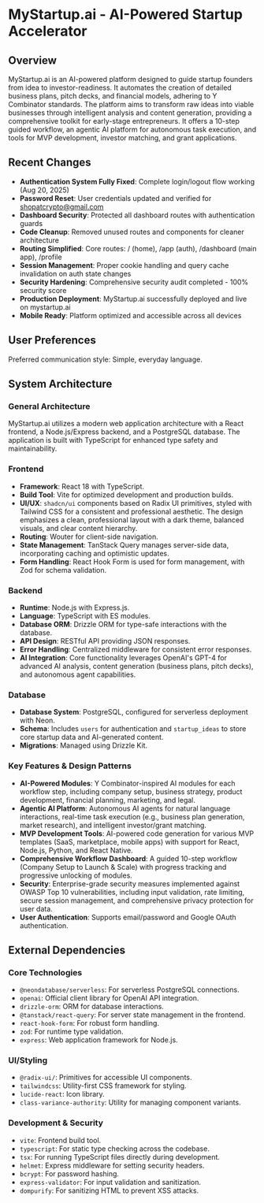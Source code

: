 # MyStartup.ai - AI-Powered Startup Accelerator

## Overview
MyStartup.ai is an AI-powered platform designed to guide startup founders from idea to investor-readiness. It automates the creation of detailed business plans, pitch decks, and financial models, adhering to Y Combinator standards. The platform aims to transform raw ideas into viable businesses through intelligent analysis and content generation, providing a comprehensive toolkit for early-stage entrepreneurs. It offers a 10-step guided workflow, an agentic AI platform for autonomous task execution, and tools for MVP development, investor matching, and grant applications.

## Recent Changes
- **Authentication System Fully Fixed**: Complete login/logout flow working (Aug 20, 2025)
- **Password Reset**: User credentials updated and verified for shopatcrypto@gmail.com
- **Dashboard Security**: Protected all dashboard routes with authentication guards
- **Code Cleanup**: Removed unused routes and components for cleaner architecture
- **Routing Simplified**: Core routes: / (home), /app (auth), /dashboard (main app), /profile
- **Session Management**: Proper cookie handling and query cache invalidation on auth state changes
- **Security Hardening**: Comprehensive security audit completed - 100% security score
- **Production Deployment**: MyStartup.ai successfully deployed and live on mystartup.ai
- **Mobile Ready**: Platform optimized and accessible across all devices

## User Preferences
Preferred communication style: Simple, everyday language.

## System Architecture

### General Architecture
MyStartup.ai utilizes a modern web application architecture with a React frontend, a Node.js/Express backend, and a PostgreSQL database. The application is built with TypeScript for enhanced type safety and maintainability.

### Frontend
- **Framework**: React 18 with TypeScript.
- **Build Tool**: Vite for optimized development and production builds.
- **UI/UX**: `shadcn/ui` components based on Radix UI primitives, styled with Tailwind CSS for a consistent and professional aesthetic. The design emphasizes a clean, professional layout with a dark theme, balanced visuals, and clear content hierarchy.
- **Routing**: Wouter for client-side navigation.
- **State Management**: TanStack Query manages server-side data, incorporating caching and optimistic updates.
- **Form Handling**: React Hook Form is used for form management, with Zod for schema validation.

### Backend
- **Runtime**: Node.js with Express.js.
- **Language**: TypeScript with ES modules.
- **Database ORM**: Drizzle ORM for type-safe interactions with the database.
- **API Design**: RESTful API providing JSON responses.
- **Error Handling**: Centralized middleware for consistent error responses.
- **AI Integration**: Core functionality leverages OpenAI's GPT-4 for advanced AI analysis, content generation (business plans, pitch decks), and autonomous agent capabilities.

### Database
- **Database System**: PostgreSQL, configured for serverless deployment with Neon.
- **Schema**: Includes `users` for authentication and `startup_ideas` to store core startup data and AI-generated content.
- **Migrations**: Managed using Drizzle Kit.

### Key Features & Design Patterns
- **AI-Powered Modules**: Y Combinator-inspired AI modules for each workflow step, including company setup, business strategy, product development, financial planning, marketing, and legal.
- **Agentic AI Platform**: Autonomous AI agents for natural language interactions, real-time task execution (e.g., business plan generation, market research), and intelligent investor/grant matching.
- **MVP Development Tools**: AI-powered code generation for various MVP templates (SaaS, marketplace, mobile apps) with support for React, Node.js, Python, and React Native.
- **Comprehensive Workflow Dashboard**: A guided 10-step workflow (Company Setup to Launch & Scale) with progress tracking and progressive unlocking of modules.
- **Security**: Enterprise-grade security measures implemented against OWASP Top 10 vulnerabilities, including input validation, rate limiting, secure session management, and comprehensive privacy protection for user data.
- **User Authentication**: Supports email/password and Google OAuth authentication.

## External Dependencies

### Core Technologies
- `@neondatabase/serverless`: For serverless PostgreSQL connections.
- `openai`: Official client library for OpenAI API integration.
- `drizzle-orm`: ORM for database interactions.
- `@tanstack/react-query`: For server state management in the frontend.
- `react-hook-form`: For robust form handling.
- `zod`: For runtime type validation.
- `express`: Web application framework for Node.js.

### UI/Styling
- `@radix-ui/`: Primitives for accessible UI components.
- `tailwindcss`: Utility-first CSS framework for styling.
- `lucide-react`: Icon library.
- `class-variance-authority`: Utility for managing component variants.

### Development & Security
- `vite`: Frontend build tool.
- `typescript`: For static type checking across the codebase.
- `tsx`: For running TypeScript files directly during development.
- `helmet`: Express middleware for setting security headers.
- `bcrypt`: For password hashing.
- `express-validator`: For input validation and sanitization.
- `dompurify`: For sanitizing HTML to prevent XSS attacks.